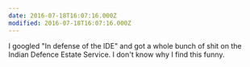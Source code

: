 ```yaml
---
date: 2016-07-18T16:07:16.000Z
modified: 2016-07-18T16:07:16.000Z
---
```


  I googled "In defense of the IDE" and got a whole bunch of shit on the Indian Defence Estate Service.    I don't know why I find this funny.
